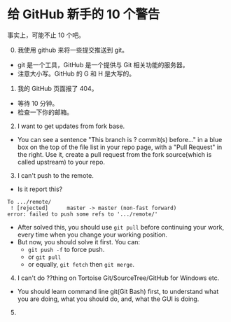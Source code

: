 # 给 GitHub 新手的 10 个警告

事实上，可能不止 10 个吧。

0. 我使用 github 来将一些提交推送到 git。
 - git 是一个工具，GitHub 是一个提供与 Git 相关功能的服务器。
 - 注意大小写。GitHub 的 G 和 H 是大写的。

1. 我的 GitHub 页面报了 404。
 - 等待 10 分钟。
 - 检查一下你的邮箱。

2. I want to get updates from fork base.
 - You can see a sentence "This branch is ? commit(s) before..." in a blue box on the top of the file list in your repo page, with a "Pull Request" in the right. Use it, create a pull request from the fork source(which is called upstream) to your repo.

3. I can't push to the remote.
 - Is it report this?
 ```
 To .../remote/
  ! [rejected]		master -> master (non-fast forward)
 error: failed to push some refs to '.../remote/'
 ```
 - After solved this, you should use `git pull` before continuing your work, every time when you change your working position.
 - But now, you should solve it first. You can:
   - `git push -f` to force push.
   - or `git pull`
   - or equally, `git fetch` then `git merge`.

4. I can't do ??thing on Tortoise Git/SourceTree/GitHub for Windows etc.
 - You should learn command line git(Git Bash) first, to understand what you are doing, what you should do, and, what the GUI is doing.

5. 
